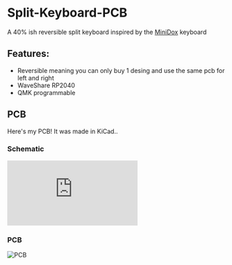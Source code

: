 # Split-Keyboard-PCB
A 40% ish reversible split keyboard inspired by the [MiniDox](https://github.com/That-Canadian/MiniDox_PCB) keyboard

## Features:

- Reversible meaning you can only buy 1 desing and use the same pcb for left and right
- WaveShare RP2040
- QMK programmable

## PCB

Here's my PCB! It was made in KiCad..

### Schematic
![PCB Schematic](https://hc-cdn.hel1.your-objectstorage.com/s/v3/3fe900b8ad90aa1b63a6712f5160ecc8d7c2be29_split_-_split_keyboard_pcb.pdf)

### PCB
![PCB](https://hc-cdn.hel1.your-objectstorage.com/s/v3/6fd86ed159e54548f2f056bee3e29779e99444c3_screenshot_20250429_141025.png)

